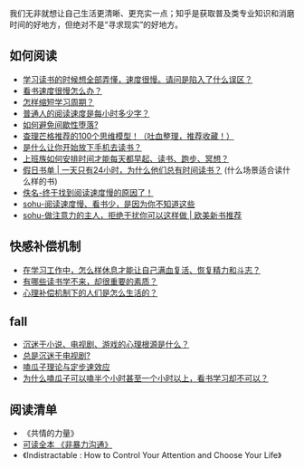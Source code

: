 我们无非就想让自己生活更清晰、更充实一点；知乎是获取普及类专业知识和消磨时间的好地方，但绝对不是“寻求现实”的好地方。

## 如何阅读

* [学习读书的时候想全部弄懂，速度很慢。请问是陷入了什么误区？](https://www.zhihu.com/question/30438569)
* [看书速度很慢怎么办？](https://www.zhihu.com/question/21098453)
* [怎样缩短学习周期？](https://www.zhihu.com/question/28346593)
* [普通人的阅读速度是每小时多少字？](https://www.zhihu.com/question/20327487)
* [如何避免间歇性堕落?](https://www.zhihu.com/question/388686475/answer/1226820130)
* [查理芒格推荐的100个思维模型！（吐血整理，推荐收藏！）](https://zhuanlan.zhihu.com/p/88395113)
* [是什么让你开始放下手机去读书？](https://www.zhihu.com/question/303137880/answer/737715741)
* [上班族如何安排时间才能每天都早起、读书、跑步、冥想？](https://www.zhihu.com/question/28042735/answer/75661653)
* [假日书单 | 一天只有24小时，为什么他们总有时间读书？](http://www.voicer.me/archives/74470) (什么场景适合读什么样的书)
* [佚名-终于找到阅读速度慢的原因了！](yiboyingyu.com/article/117.html)
* [sohu-阅读速度慢、看书少，是因为你不知道这些 ](https://www.sohu.com/a/123288573_507568)
* [sohu-做注意力的主人，拒绝干扰你可以这样做 | 欧美新书推荐 ](https://www.sohu.com/a/353916558_268656?qq-pf-to=pcqq.group)

## 快感补偿机制

* [在学习工作中，怎么样休息才能让自己满血复活、恢复精力和斗志？ ](https://www.sohu.com/a/359352030_120113465)
* [有哪些读书学不来，却很重要的素质？](https://www.zhihu.com/question/28626263/answer/186872277)
* [心理补偿机制下的人们是怎么生活的？](http://www.zhiwiki.com/index.php/2019/09/09/psychological-compensation-mechanism/)

## fall 

* [沉迷于小说、电视剧、游戏的心理根源是什么？](https://zhuanlan.zhihu.com/p/76256418)
* [总是沉迷于电视剧?](https://www.xinli001.com/qa/100071065)
* [嗑瓜子理论与定步速效应](https://liushun.help/blog/2018/10/21/%E5%97%91%E7%93%9C%E5%AD%90%E7%90%86%E8%AE%BA%E4%B8%8E%E5%AE%9A%E6%AD%A5%E9%80%9F%E6%95%88%E5%BA%94/)
* [为什么嗑瓜子可以嗑半个小时甚至一个小时以上，看书学习却不可以？](https://www.zhihu.com/question/28184567)

## 阅读清单

* 《共情的力量》
* [可读全本 《非暴力沟通》](https://www.yooread.net/)
* 《Indistractable : How to Control Your Attention and Choose Your Life》
